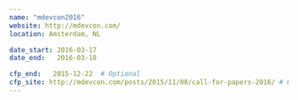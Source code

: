 ```yaml
---
name: "mdevcon2016"
website: http://mdevcon.com/
location: Amsterdam, NL

date_start: 2016-03-17
date_end:   2016-03-18

cfp_end:   2015-12-22  # Optional
cfp_site: http://mdevcon.com/posts/2015/11/08/call-for-papers-2016/ # Optional, will default to website
---
```


